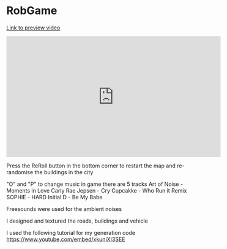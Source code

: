 # RobGame

[Link to preview video](https://www.youtube.com/embed/87KHZiwY-c4)

<iframe width="560" height="315" src="https://www.youtube.com/embed/87KHZiwY-c4" frameborder="0" allow="accelerometer; autoplay; encrypted-media; gyroscope; picture-in-picture" allowfullscreen></iframe>

Press the ReRoll button in the bottom corner to restart the map and re-randomise the buildings in the city

"O" and "P" to change music in game there are 5 tracks
 Art of Noise - Moments in Love
 Carly Rae Jepsen - Cry
 Cupcakke - Who Run it Remix
 SOPHIE - HARD
 Initial D - Be My Babe
 
 Freesounds were used for the ambient noises
 
 I designed and textured the roads, buildings and vehicle
 
 I used the following tutorial for my generation code
https://www.youtube.com/embed/xkuniXI3SEE
